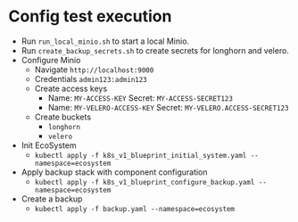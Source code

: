 # Config test execution

- Run `run_local_minio.sh` to start a local Minio.
- Run `create_backup_secrets.sh` to create secrets for longhorn and velero.
- Configure Minio
  - Navigate `http://localhost:9000`
  - Credentials `admin123:admin123`
  - Create access keys
    - Name: `MY-ACCESS-KEY` Secret: `MY-ACCESS-SECRET123`
    - Name: `MY-VELERO-ACCESS-KEY` Secret: `MY-VELERO.ACCESS-SECRET123`
  - Create buckets
    - `longhorn`
    - `velero`
- Init EcoSystem
  - `kubectl apply -f k8s_v1_blueprint_initial_system.yaml --namespace=ecosystem`
- Apply backup stack with component configuration
  - `kubectl apply -f k8s_v1_blueprint_configure_backup.yaml --namespace=ecosystem`
- Create a backup
  - `kubectl apply -f backup.yaml --namespace=ecosystem`